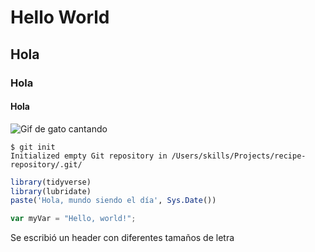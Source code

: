 # Hello World
## Hola
### Hola
#### Hola







![Gif de gato cantando](https://octodex.github.com/images/hula_loop_octodex03.gif)





```
$ git init
Initialized empty Git repository in /Users/skills/Projects/recipe-repository/.git/
```
 ```r
library(tidyverse)
library(lubridate)
paste('Hola, mundo siendo el día', Sys.Date())
```
``` javascript
var myVar = "Hello, world!";
```



















Se escribió un header con diferentes tamaños de letra
